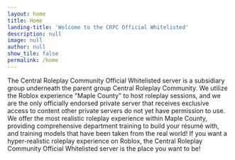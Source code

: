 ```yaml
---
layout: home
title: Home
landing-title: 'Welcome to the CRPC Official Whitelisted'
description: null
image: null
author: null
show_tile: false
permalink: /home
---
```


The Central Roleplay Community Official Whitelisted server is a subsidiary group underneath the parent group Central Roleplay Community. We utilize the Roblox experience "Maple County" to host roleplay sessions, and we are the only officially endorsed private server that receives exclusive access to content other private servers do not yet have permission to use. We offer the most realistic roleplay experience within Maple County, providing comprehensive department training to build your résumé with, and training models that have been taken from the real world! If you want a hyper-realistic roleplay experience on Roblox, the Central Roleplay Community Official Whitelisted server is the place you want to be!
